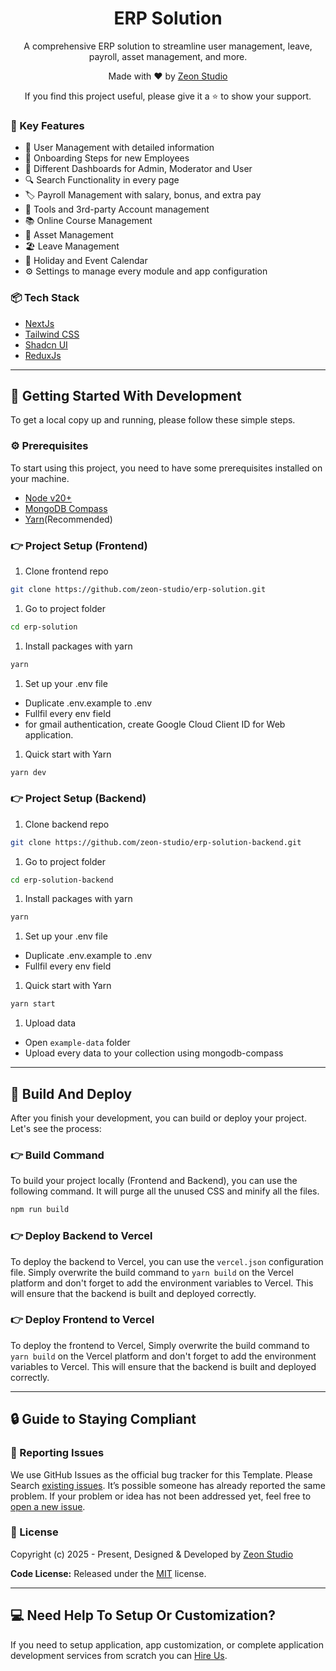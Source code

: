 <h1 align="center">ERP Solution</h1>

<p align="center">A comprehensive ERP solution to streamline user management, leave, payroll, asset management, and more.</p>

<p align="center">Made with ♥ by <a href="https://zeon.studio/"> Zeon Studio</a></p>
<p align=center>If you find this project useful, please give it a ⭐ to show your support.</p>

### 📌 Key Features

- 👥 User Management with detailed information
- 👥 Onboarding Steps for new Employees
- 🎯 Different Dashboards for Admin, Moderator and User
- 🔍 Search Functionality in every page
- 🏷️ Payroll Management with salary, bonus, and extra pay
- 🔗 Tools and 3rd-party Account management
- 📚 Online Course Management
- 📱 Asset Management
- 🏖️ Leave Management
- 📆 Holiday and Event Calendar
- ⚙️ Settings to manage every module and app configuration

### 📦 Tech Stack

- [NextJs](https://nextjs.org/)
- [Tailwind CSS](https://tailwindcss.com/)
- [Shadcn UI](https://ui.shadcn.com/)
- [ReduxJs](https://redux.js.org/)

---

## 🚀 Getting Started With Development

To get a local copy up and running, please follow these simple steps.

### ⚙️ Prerequisites

To start using this project, you need to have some prerequisites installed on your machine.

- [Node v20+](https://nodejs.org/en/download/)
- [MongoDB Compass](https://www.mongodb.com/products/tools/compass)
- [Yarn](https://www.npmjs.com/package/yarn)(Recommended)

### 👉 Project Setup (Frontend)

1. Clone frontend repo

  ```bash
  git clone https://github.com/zeon-studio/erp-solution.git
  ```

1. Go to project folder

  ```bash
  cd erp-solution
  ```

1. Install packages with yarn

  ```bash
  yarn
  ```

1. Set up your .env file

- Duplicate .env.example to .env
- Fullfil every env field
- for gmail authentication, create Google Cloud Client ID for Web application.

1. Quick start with Yarn

  ```bash
  yarn dev
  ```

### 👉 Project Setup (Backend)

1. Clone backend repo

  ```bash
  git clone https://github.com/zeon-studio/erp-solution-backend.git
  ```

1. Go to project folder

  ```bash
  cd erp-solution-backend
  ```

1. Install packages with yarn

  ```bash
  yarn
  ```

1. Set up your .env file

- Duplicate .env.example to .env
- Fullfil every env field

1. Quick start with Yarn

  ```bash
  yarn start
  ```

1. Upload data

- Open `example-data` folder
- Upload every data to your collection using mongodb-compass

---

## 🚀 Build And Deploy

After you finish your development, you can build or deploy your project. Let's see the process:

### 👉 Build Command

To build your project locally (Frontend and Backend), you can use the following command. It will purge all the unused CSS and minify all the files.

```bash
npm run build
```

### 👉 Deploy Backend to Vercel

To deploy the backend to Vercel, you can use the `vercel.json` configuration file. Simply overwrite the build command to `yarn build` on the Vercel platform and don't forget to add the environment variables to Vercel. This will ensure that the backend is built and deployed correctly.

### 👉 Deploy Frontend to Vercel

To deploy the frontend to Vercel, Simply overwrite the build command to `yarn build` on the Vercel platform and don't forget to add the environment variables to Vercel. This will ensure that the backend is built and deployed correctly.

---

## 🔒 Guide to Staying Compliant

### 🐞 Reporting Issues

We use GitHub Issues as the official bug tracker for this Template. Please Search [existing issues](https://github.com/zeon-studio/erp-solution/issues). It’s possible someone has already reported the same problem.
If your problem or idea has not been addressed yet, feel free to [open a new issue](https://github.com/zeon-studio/erp-solution/issues).

### 📝 License

Copyright (c) 2025 - Present, Designed & Developed by [Zeon Studio](https://zeon.studio/)

**Code License:** Released under the [MIT](https://github.com/zeon-studio/erp-solution/blob/main/LICENSE) license.

---

## 💻 Need Help To Setup Or Customization?

If you need to setup application, app customization, or complete application development services from scratch you can [Hire Us](https://zeon.studio/estimate-project).
